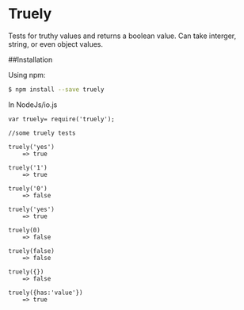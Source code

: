 # Truely

Tests for truthy values and returns a boolean value. Can take interger, string, or even object values.



##Installation

Using npm:

```bash
$ npm install --save truely
```

In NodeJs/io.js

    var truely= require('truely');

	//some truely tests
	
	truely('yes') 
		=> true

	truely('1') 
		=> true

	truely('0') 
		=> false

	truely('yes') 
		=> true
	
	truely(0) 
		=> false

	truely(false) 
		=> false

	truely({}) 
		=> false

	truely({has:'value'}) 
		=> true
